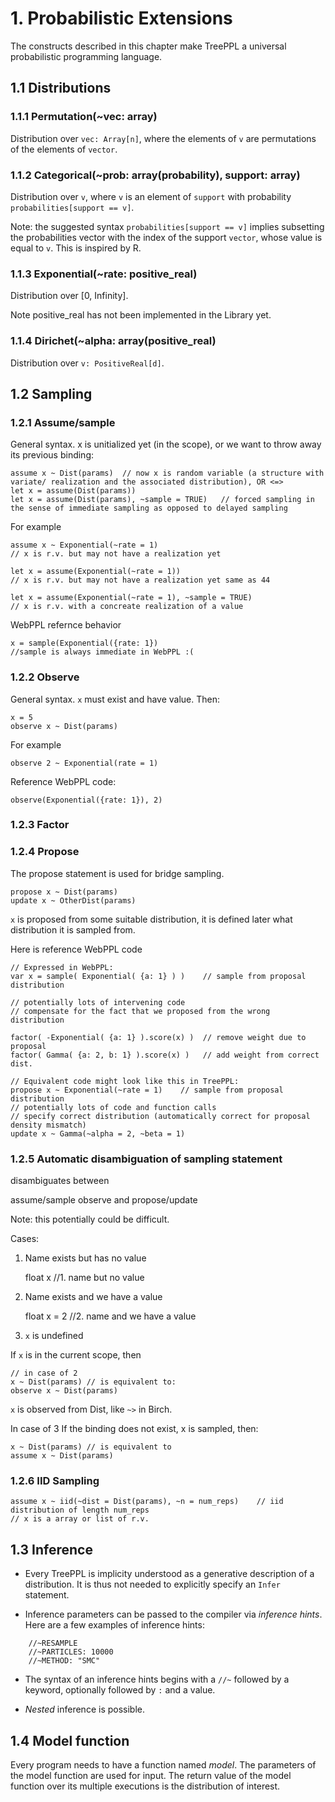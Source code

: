 # 1. Probabilistic Extensions

The constructs described in this chapter make TreePPL a universal probabilistic programming language.

## 1.1 Distributions

### 1.1.1 Permutation(~vec: array)

Distribution over `vec: Array[n]`, where the elements of `v` are permutations of the elements of `vector`.

### 1.1.2 Categorical(~prob: array(probability), support: array)

Distribution over `v`, where `v` is an element of `support` with probability `probabilities[support == v]`.

Note: the suggested syntax `probabilities[support == v]` implies subsetting the probabilities vector with the index of the support `vector`, whose value is equal to `v`. This is inspired by R.

### 1.1.3 Exponential(~rate: positive_real)

Distribution over [0, Infinity].

Note positive_real has not been implemented in the Library yet.

### 1.1.4 Dirichet(~alpha: array(positive_real)

Distribution over `v: PositiveReal[d]`.


## 1.2 Sampling

### 1.2.1 Assume/sample

General syntax. x is unitialized yet (in the scope), or we want to throw away its previous binding:

	assume x ~ Dist(params)  // now x is random variable (a structure with variate/ realization and the associated distribution), OR <=>
	let x = assume(Dist(params))  
	let x = assume(Dist(params), ~sample = TRUE)   // forced sampling in the sense of immediate sampling as opposed to delayed sampling
	
For example

	assume x ~ Exponential(~rate = 1) 
	// x is r.v. but may not have a realization yet
	
	let x = assume(Exponential(~rate = 1))
	// x is r.v. but may not have a realization yet same as 44
	
	let x = assume(Exponential(~rate = 1), ~sample = TRUE)
	// x is r.v. with a concreate realization of a value
	
WebPPL refernce behavior

	x = sample(Exponential({rate: 1})
	//sample is always immediate in WebPPL :(

### 1.2.2 Observe

General syntax. `x` must exist and have value. Then:

	x = 5
	observe x ~ Dist(params)
	
For example
	
	observe 2 ~ Exponential(rate = 1)
	
Reference WebPPL code:

	observe(Exponential({rate: 1}), 2)

### 1.2.3 Factor

### 1.2.4 Propose

The propose statement is used for bridge sampling.

	propose x ~ Dist(params)
	update x ~ OtherDist(params)

`x` is proposed from some suitable distribution, it is defined later
what distribution it is sampled from.

Here is reference WebPPL code

	// Expressed in WebPPL:
	var x = sample( Exponential( {a: 1} ) )    // sample from proposal distribution

	// potentially lots of intervening code
	// compensate for the fact that we proposed from the wrong distribution

	factor( -Exponential( {a: 1} ).score(x) )  // remove weight due to proposal
	factor( Gamma( {a: 2, b: 1} ).score(x) )   // add weight from correct dist.

	// Equivalent code might look like this in TreePPL:
	propose x ~ Exponential(~rate = 1)    // sample from proposal distribution
	// potentially lots of code and function calls
	// specify correct distribution (automatically correct for proposal density mismatch)
	update x ~ Gamma(~alpha = 2, ~beta = 1)

### 1.2.5 Automatic disambiguation of sampling statement

disambiguates between

assume/sample
observe
and propose/update

Note: this potentially could be difficult.

Cases:
1. Name exists but has no value
	
	float x 
	//1.  name but no value

2. Name exists and we have a value
	
	float x = 2
	//2. name and we have a value

3. `x` is undefined

If `x` is in the current scope, then

	// in case of 2
	x ~ Dist(params) // is equivalent to:
	observe x ~ Dist(params)

`x` is observed from Dist, like `~>` in Birch.

In case of 3 If the binding does not exist, x is sampled, then:

	x ~ Dist(params) // is equivalent to
	assume x ~ Dist(params)


### 1.2.6 IID Sampling

	assume x ~ iid(~dist = Dist(params), ~n = num_reps)    // iid distribution of length num_reps	
	// x is a array or list of r.v.


## 1.3 Inference

- Every TreePPL is implicity understood as a generative description of a distribution. It is thus not needed to explicitly specify an `Infer` statement.

- Inference parameters can be passed to the compiler via *inference hints*. Here are a few examples of inference hints:
```
	//~RESAMPLE
	//~PARTICLES: 10000
	//~METHOD: "SMC"
```
- The syntax of an inference hints begins with a `//~` followed by a keyword, optionally followed by `:` and a value.

- _Nested_ inference is possible.

## 1.4 Model function

Every program needs to have a function named _model_. The parameters of the model function are used for input. The return value of the model function over its multiple executions is the distribution of interest.